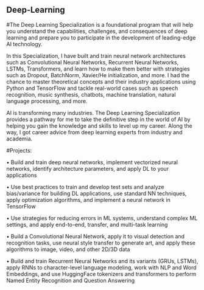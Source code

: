 ## Deep-Learning
#The Deep Learning Specialization is a foundational program that will help you understand the capabilities, challenges, and consequences of deep learning and prepare you to participate in the development of leading-edge AI technology. 

In this Specialization, I have built and train neural network architectures such as Convolutional Neural Networks, Recurrent Neural Networks, LSTMs, Transformers, and learn how to make them better with strategies such as Dropout, BatchNorm, Xavier/He initialization, and more. I had the chance to master theoretical concepts and their industry applications using Python and TensorFlow and tackle real-world cases such as speech recognition, music synthesis, chatbots, machine translation, natural language processing, and more.

AI is transforming many industries. The Deep Learning Specialization provides a pathway for me to take the definitive step in the world of AI by helping you gain the knowledge and skills to level up my career. Along the way, I got career advice from deep learning experts from industry and academia.


#Projects:

 • Build and train deep neural networks, implement vectorized neural networks, identify architecture parameters, and apply DL to your applications

• Use best practices to train and develop test sets and analyze bias/variance for building DL applications, use standard NN techniques, apply optimization algorithms, and implement a neural network in TensorFlow

• Use strategies for reducing errors in ML systems, understand complex ML settings, and apply end-to-end, transfer, and multi-task learning

• Build a Convolutional Neural Network, apply it to visual detection and recognition tasks, use neural style transfer to generate art, and apply these algorithms to image, video, and other 2D/3D data

• Build and train Recurrent Neural Networks and its variants (GRUs, LSTMs), apply RNNs to character-level language modeling, work with NLP and Word Embeddings, and use HuggingFace tokenizers and transformers to perform Named Entity Recognition and Question Answering
